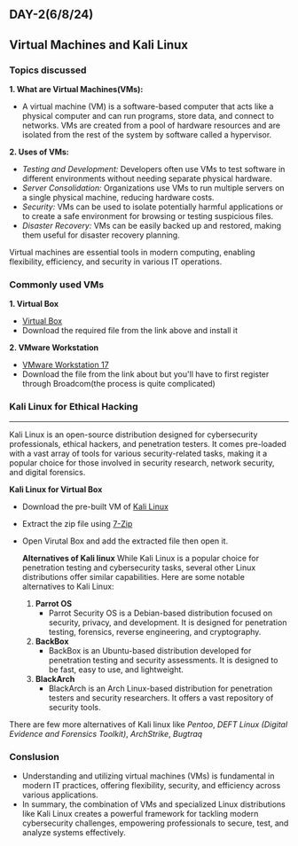 ## DAY-2(6/8/24)
## Virtual Machines and Kali Linux
### Topics discussed
__1. What are Virtual Machines(VMs):__ 
+ A virtual machine (VM) is a software-based computer that acts like a physical computer and can run programs, store data, and connect to networks. VMs are created from a pool of hardware resources and are isolated from the rest of the system by software called a hypervisor.
  
__2. Uses of VMs:__
* _Testing and Development:_ Developers often use VMs to test software in different environments without needing separate physical hardware.
* _Server Consolidation:_ Organizations use VMs to run multiple servers on a single physical machine, reducing hardware costs.
* _Security:_ VMs can be used to isolate potentially harmful applications or to create a safe environment for browsing or testing suspicious files.
* _Disaster Recovery:_ VMs can be easily backed up and restored, making them useful for disaster recovery planning.
        
Virtual machines are essential tools in modern computing, enabling flexibility, efficiency, and security in various IT operations.

### Commonly used VMs
__1. Virtual Box__
* [Virtual Box](https://www.virtualbox.org/wiki/Downloads)
* Download the required file from the link above and install it

__2. VMware Workstation__
* [VMware Workstation 17](https://www.vmware.com/products/desktop-hypervisor/workstation-and-fusion)
* Download the file from the link about but you'll have to first register through Broadcom(the process is quite complicated)

### Kali Linux for Ethical Hacking
------------------------------------------------------------------------------------------------------------------------------------------
Kali Linux is an open-source distribution designed for cybersecurity professionals, ethical hackers, and penetration testers. It comes pre-loaded with a vast array of tools for various security-related tasks, making it a popular choice for those involved in security research, network security, and digital forensics.

__Kali Linux for Virtual Box__
* Download the pre-built VM of [Kali Linux](https://www.kali.org/get-kali/#kali-virtual-machines)
* Extract the zip file using [7-Zip](https://7-zip.org/download.html)
* Open Virutal Box and add the extracted file then open it.

  __Alternatives of Kali linux__
  While Kali Linux is a popular choice for penetration testing and cybersecurity tasks, several other Linux distributions offer similar capabilities. Here are some notable alternatives to Kali Linux:

  1. __Parrot OS__
     * Parrot Security OS is a Debian-based distribution focused on security, privacy, and development. It is designed for penetration testing, forensics, reverse engineering, and cryptography.
  2. __BackBox__
     * BackBox is an Ubuntu-based distribution developed for penetration testing and security assessments. It is designed to be fast, easy to use, and lightweight.
  3. __BlackArch__
     * BlackArch is an Arch Linux-based distribution for penetration testers and security researchers. It offers a vast repository of security tools.

There are few more alternatives of Kali linux like _Pentoo_, _DEFT Linux (Digital Evidence and Forensics Toolkit)_, _ArchStrike_, _Bugtraq_

### Conslusion
* Understanding and utilizing virtual machines (VMs) is fundamental in modern IT practices, offering flexibility, security, and efficiency across various applications.
* In summary, the combination of VMs and specialized Linux distributions like Kali Linux creates a powerful framework for tackling modern cybersecurity challenges, empowering professionals to secure, test, and analyze systems effectively.



  


